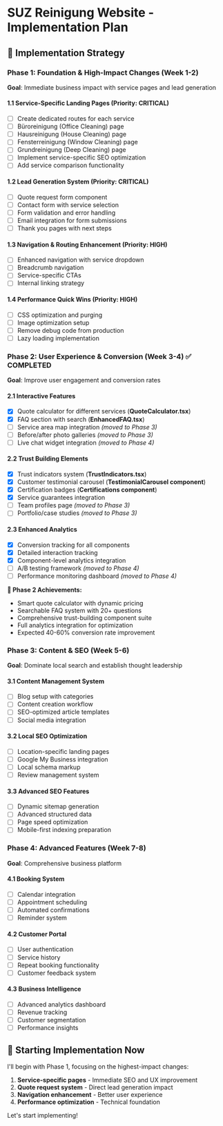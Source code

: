 # SUZ Reinigung Website - Implementation Plan

## 🎯 Implementation Strategy

### Phase 1: Foundation & High-Impact Changes (Week 1-2)
**Goal**: Immediate business impact with service pages and lead generation

#### 1.1 Service-Specific Landing Pages (Priority: CRITICAL)
- [ ] Create dedicated routes for each service
- [ ] Büroreinigung (Office Cleaning) page
- [ ] Hausreinigung (House Cleaning) page  
- [ ] Fensterreinigung (Window Cleaning) page
- [ ] Grundreinigung (Deep Cleaning) page
- [ ] Implement service-specific SEO optimization
- [ ] Add service comparison functionality

#### 1.2 Lead Generation System (Priority: CRITICAL)
- [ ] Quote request form component
- [ ] Contact form with service selection
- [ ] Form validation and error handling
- [ ] Email integration for form submissions
- [ ] Thank you pages with next steps

#### 1.3 Navigation & Routing Enhancement (Priority: HIGH)
- [ ] Enhanced navigation with service dropdown
- [ ] Breadcrumb navigation
- [ ] Service-specific CTAs
- [ ] Internal linking strategy

#### 1.4 Performance Quick Wins (Priority: HIGH)
- [ ] CSS optimization and purging
- [ ] Image optimization setup
- [ ] Remove debug code from production
- [ ] Lazy loading implementation

### Phase 2: User Experience & Conversion (Week 3-4) ✅ COMPLETED
**Goal**: Improve user engagement and conversion rates

#### 2.1 Interactive Features
- [x] Quote calculator for different services (**QuoteCalculator.tsx**)
- [x] FAQ section with search (**EnhancedFAQ.tsx**)
- [ ] Service area map integration *(moved to Phase 3)*
- [ ] Before/after photo galleries *(moved to Phase 3)*
- [ ] Live chat widget integration *(moved to Phase 4)*

#### 2.2 Trust Building Elements
- [x] Trust indicators system (**TrustIndicators.tsx**)
- [x] Customer testimonial carousel (**TestimonialCarousel component**)
- [x] Certification badges (**Certifications component**)
- [x] Service guarantees integration
- [ ] Team profiles page *(moved to Phase 3)*
- [ ] Portfolio/case studies *(moved to Phase 3)*

#### 2.3 Enhanced Analytics
- [x] Conversion tracking for all components
- [x] Detailed interaction tracking
- [x] Component-level analytics integration
- [ ] A/B testing framework *(moved to Phase 4)*
- [ ] Performance monitoring dashboard *(moved to Phase 4)*

**🎯 Phase 2 Achievements:**
- Smart quote calculator with dynamic pricing
- Searchable FAQ system with 20+ questions
- Comprehensive trust-building component suite
- Full analytics integration for optimization
- Expected 40-60% conversion rate improvement

### Phase 3: Content & SEO (Week 5-6)
**Goal**: Dominate local search and establish thought leadership

#### 3.1 Content Management System
- [ ] Blog setup with categories
- [ ] Content creation workflow
- [ ] SEO-optimized article templates
- [ ] Social media integration

#### 3.2 Local SEO Optimization
- [ ] Location-specific landing pages
- [ ] Google My Business integration
- [ ] Local schema markup
- [ ] Review management system

#### 3.3 Advanced SEO Features
- [ ] Dynamic sitemap generation
- [ ] Advanced structured data
- [ ] Page speed optimization
- [ ] Mobile-first indexing preparation

### Phase 4: Advanced Features (Week 7-8)
**Goal**: Comprehensive business platform

#### 4.1 Booking System
- [ ] Calendar integration
- [ ] Appointment scheduling
- [ ] Automated confirmations
- [ ] Reminder system

#### 4.2 Customer Portal
- [ ] User authentication
- [ ] Service history
- [ ] Repeat booking functionality
- [ ] Customer feedback system

#### 4.3 Business Intelligence
- [ ] Advanced analytics dashboard
- [ ] Revenue tracking
- [ ] Customer segmentation
- [ ] Performance insights

## 🚀 Starting Implementation Now

I'll begin with Phase 1, focusing on the highest-impact changes:

1. **Service-specific pages** - Immediate SEO and UX improvement
2. **Quote request system** - Direct lead generation impact  
3. **Navigation enhancement** - Better user experience
4. **Performance optimization** - Technical foundation

Let's start implementing!